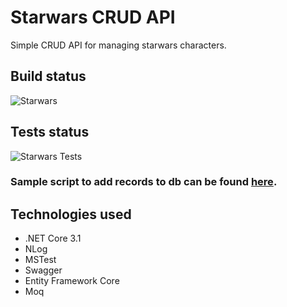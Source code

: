 # Starwars CRUD API

Simple CRUD API for managing starwars characters.

## Build status
![Starwars](https://github.com/arkes987/StarWars/workflows/Starwars/badge.svg?branch=master)

## Tests status

![Starwars Tests](https://github.com/arkes987/StarWars/workflows/Starwars%20Tests/badge.svg?branch=master)

### Sample script to add records to db can be found [here](https://gist.github.com/arkes987/bdb58477ddf5afa6daaf3b40a9e97002).

## Technologies used
* .NET Core 3.1
* NLog
* MSTest
* Swagger
* Entity Framework Core
* Moq
